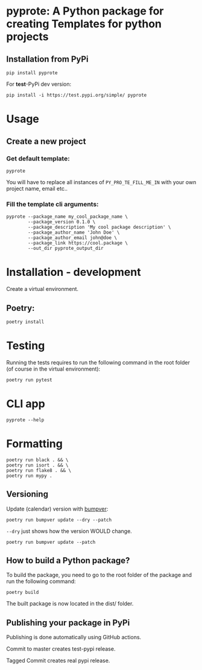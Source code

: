 # pyprote: A Python package for creating Templates for python projects

## Installation from PyPi

```shell
pip install pyprote
```
For **test**-PyPi dev version:

```shell
pip install -i https://test.pypi.org/simple/ pyprote
```

# Usage

## Create a new project

### Get default template:
```shell
pyprote
```

You will have to replace all instances of `PY_PRO_TE_FILL_ME_IN` with your own project name, email etc..


### Fill the template cli arguments:
```shell
pyprote --package_name my_cool_package_name \
        --package_version 0.1.0 \
        --package_description 'My cool package description' \
        --package_author_name 'John Doe' \
        --package_author_email john@doe \
        --package_link https://cool.package \
        --out_dir pyprote_output_dir
```


# Installation - development

Create a virtual environment.

## Poetry:
```shell
poetry install
```

# Testing

Running the tests requires to run the following command in the root folder (of course in the virtual environment):

```shell
poetry run pytest
```


# CLI app

```shell
pyprote --help
```

# Formatting

```shell
poetry run black . && \
poetry run isort . && \
poetry run flake8 . && \
poetry run mypy .
```

## Versioning

Update (calendar) version with [bumpver](https://github.com/mbarkhau/bumpver):

```shell
poetry run bumpver update --dry --patch
```
`--dry` just shows how the version WOULD change.
```shell
poetry run bumpver update --patch
```


## How to build a Python package?

To build the package, you need to go to the root folder of the package and run the following command:

```shell
poetry build
```

The built package is now located in the dist/ folder.


## Publishing your package in PyPi

Publishing is done automatically using GitHub actions.

Commit to master creates test-pypi release.

Tagged Commit creates real pypi release.
